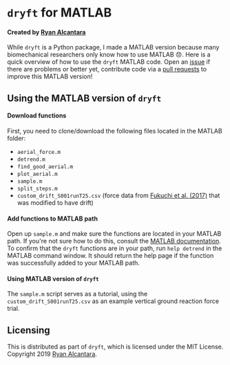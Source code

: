 # `dryft` for MATLAB
#### Created by [Ryan Alcantara](https://alcantarar.github.io)
While `dryft` is a Python package, I made a MATLAB version because many biomechanical researchers only know how to use
MATLAB :disappointed:. Here is a quick overview of how to use the `dryft` MATLAB code. Open an [issue](https://github.com/alcantarar/dryft/issues) 
if there are problems or better yet, contribute code via a [pull requests](https://github.com/alcantarar/dryft/pulls) 
to improve this MATLAB version! 

## Using the MATLAB version of `dryft`
#### Download functions
First, you need to clone/download the following files located in the MATLAB folder:
* `aerial_force.m`
* `detrend.m`
* `find_good_aerial.m`
* `plot_aerial.m`
* `sample.m`
* `split_steps.m`
* `custom_drift_S001runT25.csv` (force data from [Fukuchi et al. (2017)](https://peerj.com/articles/3298/) that was
modified to have drift)

#### Add functions to MATLAB path
Open up `sample.m` and make sure the functions are located in your MATLAB path. If you're not sure how to do
this, consult the [MATLAB documentation](https://www.mathworks.com/help/matlab/ref/addpath.html). To confirm that the `dryft`
functions are in your path, run `help detrend` in the MATLAB command window. It should return the help page if the
function was successfully added to your MATLAB path. 

####  Using MATLAB version of `dryft`
The `sample.m` script serves as a tutorial, using the `custom_drift_S001runT25.csv` as an example vertical ground reaction force trial.

## Licensing

This is distributed as part of `dryft`, which is licensed under the MIT License. 
Copyright 2019 [Ryan Alcantara](https://alcantarar.github.io).
